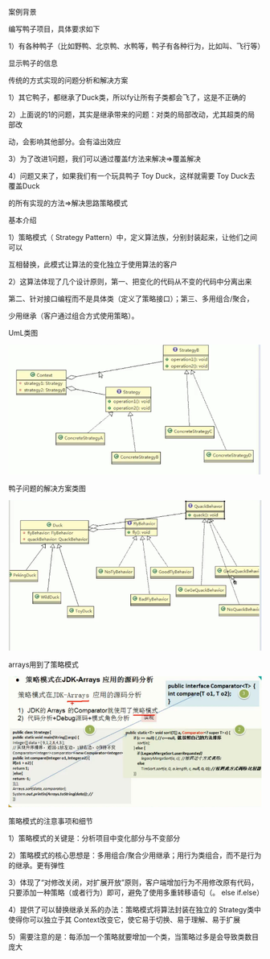 案例背景

编写鸭子项目，具体要求如下

1）有各种鸭子（比如野鸭、北京鸭、水鸭等，鸭子有各种行为，比如叫、飞行等）

显示鸭子的信息



传统的方式实现的问题分析和解决方案

1）其它鸭子，都继承了Duck类，所以fy让所有子类都会飞了，这是不正确的

2）上面说的1的问题，其实是继承带来的问题：对类的局部改动，尤其超类的局部改

动，会影响其他部分。会有溢出效应

3）为了改进1问题，我们可以通过覆盖f方法来解决=>覆盖解决

4）问题又来了，如果我们有一个玩具鸭子 Toy Duck，这样就需要 Toy Duck去覆盖Duck

的所有实现的方法=>解决思路策略模式



基本介绍

1）策略模式（ Strategy Pattern）中，定义算法族，分别封装起来，让他们之间可以

互相替换，此模式让算法的变化独立于使用算法的客户

2）这算法体现了几个设计原则，第一、把变化的代码从不变的代码中分离出来

第二、针对接口编程而不是具体类（定义了策略接口）；第三、多用组合/聚合，

少用继承（客户通过组合方式使用策略）。





UmL类图

![img](_assets/策略模式/1606987548522-94c753e0-6a61-4eb9-90df-c6ab97a7755e.png)



鸭子问题的解决方案类图

![img](_assets/策略模式/1606987737353-ae24976b-0f9a-423d-b637-96779be65bac.png)



arrays用到了策略模式

![img](_assets/策略模式/1606988057718-f922bf41-da18-4a24-ab9e-a29b06e0f098.png)





策略模式的注意事项和细节

1）策略模式的关键是：分析项目中变化部分与不变部分

2）策略模式的核心思想是：多用组合/聚合少用继承；用行为类组合，而不是行为的继承。更有弹性

3）体现了“对修改关闭，对扩展开放”原则，客户端增加行为不用修改原有代码，只要添加一种策略（或者行为）即可，避免了使用多重转移语句（。 else if.else）

4）提供了可以替换继承关系的办法：策略模式将算法封装在独立的 Strategy类中使得你可以独立于其 Context改变它，使它易于切换、易于理解、易于扩展

5）需要注意的是：每添加一个策略就要增加一个类，当策略过多是会导致类数目庞大